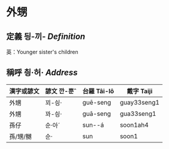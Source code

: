 # 外甥
## 定義 딍-끼- _Definition_




英：Younger sister's children

## 稱呼 칑·허· _Address_

漢字或諺文 | 諺文 깐-뿐ˆ | 台羅 Tâi-lô | 戴字 Taiji
--- | --- | --- | --- 
外甥 | 꾀-싕· | guē-seng | guay33seng1 
外甥 | 꽈-싕· | guā-seng | gua33seng1 
孫仔 | 순·아ˊ | sun--á | soon1ah4 
孫/甥/嬲 | 순· | sun | soon1 
